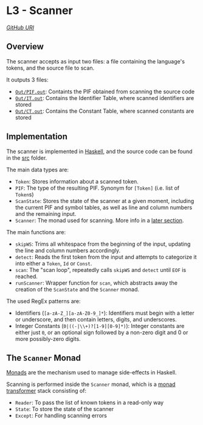 # L3 - Scanner

[_GitHub URI_](https://github.com/aionescu/flcd/tree/main/L3)

## Overview

The scanner accepts as input two files: a file containing the language's tokens, and the source file to scan.

It outputs 3 files:

* [`Out/PIF.out`](https://github.com/aionescu/flcd/blob/main/L3/Out/PIF.out): Containts the PIF obtained from scanning the source code
* [`Out/IT.out`](https://github.com/aionescu/flcd/blob/main/L3/Out/IT.out): Contains the Identifier Table, where scanned identifiers are stored
* [`Out/CT.out`](https://github.com/aionescu/flcd/blob/main/L3/Out/CT.out): Contains the Constant Table, where scanned constants are stored

## Implementation

The scanner is implemented in [Haskell](https://haskell.org/), and the source code can be found in the [src](https://github.com/aionescu/flcd/tree/main/L3/src/) folder.

The main data types are:

* `Token`: Stores information about a scanned token.
* `PIF`: The type of the resulting PIF. Synonym for `[Token]` (i.e. list of `Token`s)
* `ScanState`: Stores the state of the scanner at a given moment, including the current PIF and symbol tables, as well as line and column numbers and the remaining input.
* `Scanner`: The monad used for scanning. More info in a [later section](#the-scanner-monad).

The main functions are:

* `skipWS`: Trims all whitespace from the beginning of the input, updating the line and column numbers accordingly.
* `detect`: Reads the first token from the input and attempts to categorize it into either a `Token`, `Id` or `Const`.
* `scan`: The "scan loop", repeatedly calls `skipWS` and `detect` until `EOF` is reached.
* `runScanner`: Wrapper function for `scan`, which abstracts away the creation of the `ScanState` and the `Scanner` monad.

The used RegEx patterns are:

* Identifiers (`[a-zA-Z_][a-zA-Z0-9_]*`): Identifiers must begin with a letter or underscore, and then contain letters, digits, and underscores.
* Integer Constants (`0|((-|\\+)?[1-9][0-9]*)`): Integer constants are either just `0`, or an optional sign followed by a non-zero digit and 0 or more possibly-zero digits.

## The `Scanner` Monad

[Monads](https://en.wikipedia.org/wiki/Monad_(functional_programming)) are the mechanism used to manage side-effects in Haskell.

Scanning is performed inside the `Scanner` monad, which is a [monad transformer](https://en.wikipedia.org/wiki/Monad_transformer) stack consisting of:

* `Reader`: To pass the list of known tokens in a read-only way
* `State`: To store the state of the scanner
* `Except`: For handling scanning errors
